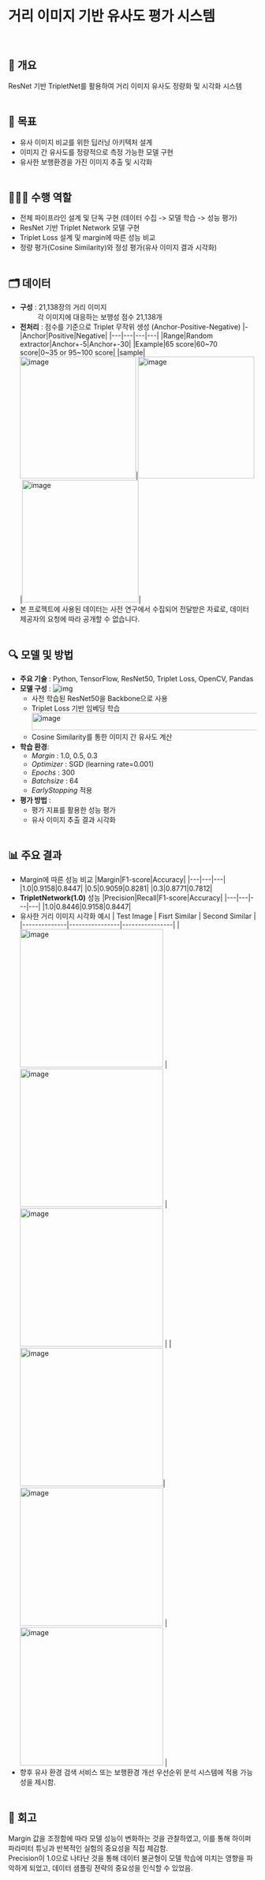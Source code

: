 # 거리 이미지 기반 유사도 평가 시스템
<br>

## 💬 개요
ResNet 기반 TripletNet를 활용하여 거리 이미지 유사도 정량화 및 시각화 시스템
<br><br>

## 📌 목표
- 유사 이미지 비교를 위한 딥러닝 아키텍처 설계
- 이미지 간 유사도를 정량적으로 측정 가능한 모델 구현
- 유사한 보행환경을 가진 이미지 추출 및 시각화
<br><br>

## 🙋🏻‍♀️ 수행 역할
- 전체 파이프라인 설계 및 단독 구현 (데이터 수집 -> 모델 학습 -> 성능 평가)
- ResNet 기반 Triplet Network 모델 구현
- Triplet Loss 설계 및 margin에 따른 성능 비교
- 정량 평가(Cosine Similarity)와 정성 평가(유사 이미지 결과 시각화)
<br><br>

## 🗂️ 데이터
- **구성** : 21,138장의 거리 이미지 <br>
  &nbsp;&nbsp;&nbsp;&nbsp;&nbsp;&nbsp;&nbsp;&nbsp; 각 이미지에 대응하는 보행성 점수 21,138개
- **전처리** : 점수를 기준으로 Triplet 무작위 생성 (Anchor-Positive-Negative)
  |-|Anchor|Positive|Negative|
  |---|---|---|---|
  |Range|Random extractor|Anchor+-5|Anchor+-30|
  |Example|65 score|60~70 score|0\~35 or 95\~100 score|
  |sample|<img width="235" height="247" alt="image" src="https://github.com/user-attachments/assets/bc91f698-65c3-47ec-bd7e-a6c346ed3fa9" />|<img width="236" height="247" alt="image" src="https://github.com/user-attachments/assets/0c03045c-6f53-4511-98ab-a61beeceb3ad" />|<img width="236" height="248" alt="image" src="https://github.com/user-attachments/assets/9fb5f399-8d76-43f2-8d31-2151590d60e1" />|
- 본 프로젝트에 사용된 데이터는 사전 연구에서 수집되어 전달받은 자료로, 데이터 제공자의 요청에 따라 공개할 수 없습니다.
<br><br>

## 🔍 모델 및 방법
- **주요 기술** : Python, TensorFlow, ResNet50, Triplet Loss, OpenCV, Pandas 
- **모델 구성** :
![img](https://github.com/user-attachments/assets/686f9316-9229-49d2-aa4a-f4a2a3aa0ffa)
  - 사전 학습된 ResNet50을 Backbone으로 사용
  - Triplet Loss 기반 임베딩 학습 <br><img width="500" height="35" alt="image" src="https://github.com/user-attachments/assets/ac4f175a-b037-4079-860e-56aa222fa97f" />
  - Cosine Similarity를 통한 이미지 간 유사도 계산
- **학습 환경**:
  - *Margin* : 1.0, 0.5, 0.3
  - *Optimizer* : SGD (learning rate=0.001)
  - *Epochs* : 300
  - *Batchsize* : 64
  - *EarlyStopping* 적용
- **평가 방법** :
  - 평가 지표를 활용한 성능 평가
  - 유사 이미지 추출 결과 시각화
  <br><br>

## 📊 주요 결과
- Margin에 따른 성능 비교
  |Margin|F1-score|Accuracy|
  |---|---|---|
  |1.0|0.9158|0.8447|
  |0.5|0.9059|0.8281|
  |0.3|0.8771|0.7812|
- **TripletNetwork(1.0)** 성능
  |Precision|Recall|F1-score|Accuracy|
  |---|---|---|---|
  |1.0|0.8446|0.9158|0.8447|
- 유사한 거리 이미지 시각화 예시
  | Test Image | Fisrt Similar | Second Similar |
  |--------------|----------------|----------------|
  | <img width="290" height="280" alt="image" src="https://github.com/user-attachments/assets/0928e5b8-a18f-40a4-ae80-463837a454f9" /> | <img width="290" height="280" alt="image" src="https://github.com/user-attachments/assets/bc46c716-04ce-4aa1-9b92-a1d8c8b49a2f" /> | <img width="290" height="280" alt="image" src="https://github.com/user-attachments/assets/548129b2-2912-4bb7-bd82-2ef702c86564" /> |
  |<img width="290" height="280" alt="image" src="https://github.com/user-attachments/assets/ba1190bc-6432-47c4-8703-87fa2e162900" />|<img width="290" height="280" alt="image" src="https://github.com/user-attachments/assets/ef7de523-12b6-4465-97ce-2b6ce7d5f3ce" /> | <img width="290" height="280" alt="image" src="https://github.com/user-attachments/assets/6dd28aa4-17c8-4cdb-b854-f6d7e6e70131" /> |
- 향후 유사 환경 검색 서비스 또는 보행환경 개선 우선순위 분석 시스템에 적용 가능성을 제시함.
<br><br>

## 🔁 회고
Margin 값을 조정함에 따라 모델 성능이 변화하는 것을 관찰하였고, 이를 통해 하이퍼파라미터 튜닝과 반복적인 실험의 중요성을 직접 체감함.<br> 
Precision이 1.0으로 나타난 것을 통해 데이터 불균형이 모델 학습에 미치는 영향을 파악하게 되었고, 데이터 샘플링 젼략의 중요성을 인식할 수 있었음.
